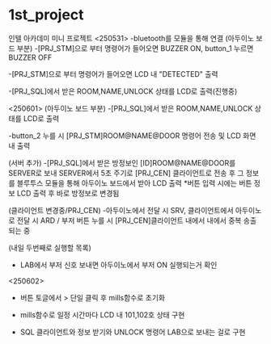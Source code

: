 # 1st_project
인텔 아카데미 미니 프로젝트
<250531>
-bluetooth를 모듈을 통해 연결
(아두이노 보드 부분)
-[PRJ_STM]으로 부터 명령어가 들어오면 BUZZER ON, button_1 누르면 BUZZER OFF

-[PRJ_STM]으로 부터 명령어가 들어오면 LCD 내 "DETECTED" 출력

-[PRJ_SQL]에서 받은 ROOM,NAME,UNLOCK 상태를 LCD로 출력(진행중)

<250601>
(아두이노 보드 부분)
-[PRJ_SQL]에서 받은 ROOM,NAME,UNLOCK 상태를 LCD로 출력

-button_2 누를 시 [PRJ_STM]ROOM@NAME@DOOR 명령어 전송 및 LCD 화면 내 출력

(서버 추가)
-[PRJ_SQL]에서 받은 방정보인 [ID]ROOM@NAME@DOOR를 SERVER로 보내 SERVER에서 5초 주기로 [PRJ_CEN] 클라이언트로 전송 후 그 정보를 블루투스 모듈을 통해 아두이노 보드에서 받아 LCD 출력
*버튼 입력 시에는 버튼 정보 LCD 출력 후 바로 방정보로 변경됨 

(클라이언트 변경중/PRJ_CEN)
-아두이노에서 전달 시 SRV, 클라이언트에서 아두이노로 전달 시 ARD / 부저 버튼 누를 시 [PRJ_CEN]클라이언트 내에서 내에서 중복 송출 되는 중

(내일 두번째로 실행할 목록)
- LAB에서 부저 신호 보내면 아두이노에서 부저 ON 실행되는거 확인

<250602>
- 버튼 토글에서 > 단일 클릭 후 mills함수로 초기화

- mills함수로 일정 시간마다 LCD 내 101,102호 상태 구현

- SQL 클라이언트와 정보 받기와 UNLOCK 명령어 LAB으로 보내는 걸로 구현